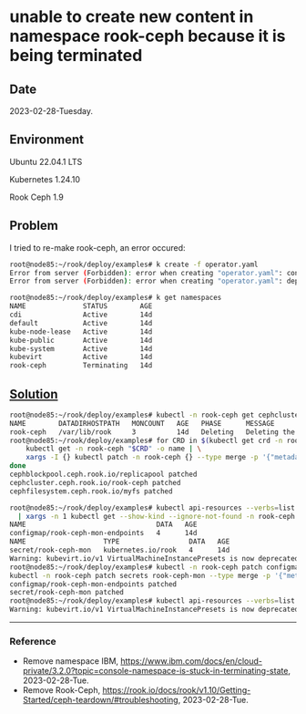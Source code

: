 # unable to create new content in namespace rook-ceph because it is being terminated

## Date

2023-02-28-Tuesday.

## Environment

Ubuntu 22.04.1 LTS

Kubernetes 1.24.10

Rook Ceph 1.9

## Problem

I tried to re-make rook-ceph, an error occured:

```Bash
root@node85:~/rook/deploy/examples# k create -f operator.yaml
Error from server (Forbidden): error when creating "operator.yaml": configmaps "rook-ceph-operator-config" is forbidden: unable to create new content in namespace rook-ceph because it is being terminated
Error from server (Forbidden): error when creating "operator.yaml": deployments.apps "rook-ceph-operator" is forbidden: unable to create new content in namespace rook-ceph because it is being terminated
```

```Bash
root@node85:~/rook/deploy/examples# k get namespaces
NAME              STATUS        AGE
cdi               Active        14d
default           Active        14d
kube-node-lease   Active        14d
kube-public       Active        14d
kube-system       Active        14d
kubevirt          Active        14d
rook-ceph         Terminating   14d
```

## [Solution](https://rook.io/docs/rook/v1.10/Getting-Started/ceph-teardown/#troubleshooting)

```Bash
root@node85:~/rook/deploy/examples# kubectl -n rook-ceph get cephcluster
NAME        DATADIRHOSTPATH   MONCOUNT   AGE   PHASE      MESSAGE                    HEALTH        EXTERNAL
rook-ceph   /var/lib/rook     3          14d   Deleting   Deleting the CephCluster   HEALTH_WARN
root@node85:~/rook/deploy/examples# for CRD in $(kubectl get crd -n rook-ceph | awk '/ceph.rook.io/ {print $1}'); do
    kubectl get -n rook-ceph "$CRD" -o name | \
    xargs -I {} kubectl patch -n rook-ceph {} --type merge -p '{"metadata":{"finalizers": []}}'
done
cephblockpool.ceph.rook.io/replicapool patched
cephcluster.ceph.rook.io/rook-ceph patched
cephfilesystem.ceph.rook.io/myfs patched
```

```Bash
root@node85:~/rook/deploy/examples# kubectl api-resources --verbs=list --namespaced -o name \
  | xargs -n 1 kubectl get --show-kind --ignore-not-found -n rook-ceph
NAME                                DATA   AGE
configmap/rook-ceph-mon-endpoints   4      14d
NAME                   TYPE                 DATA   AGE
secret/rook-ceph-mon   kubernetes.io/rook   4      14d
Warning: kubevirt.io/v1 VirtualMachineInstancePresets is now deprecated and will be removed in v2.
root@node85:~/rook/deploy/examples# kubectl -n rook-ceph patch configmap rook-ceph-mon-endpoints --type merge -p '{"metadata":{"finalizers": []}}'
kubectl -n rook-ceph patch secrets rook-ceph-mon --type merge -p '{"metadata":{"finalizers": []}}'
configmap/rook-ceph-mon-endpoints patched
secret/rook-ceph-mon patched
root@node85:~/rook/deploy/examples# kubectl api-resources --verbs=list --namespaced -o name   | xargs -n 1 kubectl get --show-kind --ignore-not-found -n rook-ceph
Warning: kubevirt.io/v1 VirtualMachineInstancePresets is now deprecated and will be removed in v2.
```

---

### Reference
- Remove namespace IBM, https://www.ibm.com/docs/en/cloud-private/3.2.0?topic=console-namespace-is-stuck-in-terminating-state, 2023-02-28-Tue.
- Remove Rook-Ceph, https://rook.io/docs/rook/v1.10/Getting-Started/ceph-teardown/#troubleshooting, 2023-02-28-Tue.
